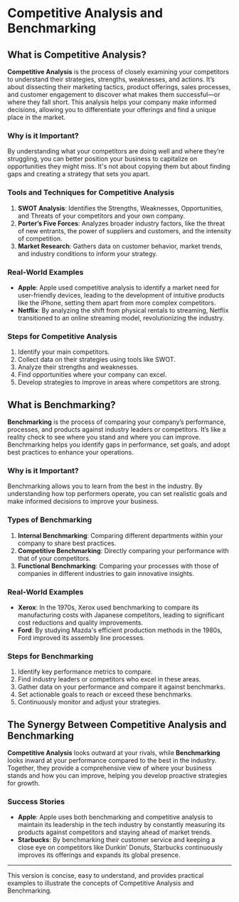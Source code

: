 # Competitive Analysis and Benchmarking

## What is Competitive Analysis?

**Competitive Analysis** is the process of closely examining your competitors to understand their strategies, strengths, weaknesses, and actions. It’s about dissecting their marketing tactics, product offerings, sales processes, and customer engagement to discover what makes them successful—or where they fall short. This analysis helps your company make informed decisions, allowing you to differentiate your offerings and find a unique place in the market.

### Why is it Important?

By understanding what your competitors are doing well and where they’re struggling, you can better position your business to capitalize on opportunities they might miss. It's not about copying them but about finding gaps and creating a strategy that sets you apart.

### Tools and Techniques for Competitive Analysis

1. **SWOT Analysis**: Identifies the Strengths, Weaknesses, Opportunities, and Threats of your competitors and your own company.
2. **Porter’s Five Forces**: Analyzes broader industry factors, like the threat of new entrants, the power of suppliers and customers, and the intensity of competition.
3. **Market Research**: Gathers data on customer behavior, market trends, and industry conditions to inform your strategy.

### Real-World Examples

- **Apple**: Apple used competitive analysis to identify a market need for user-friendly devices, leading to the development of intuitive products like the iPhone, setting them apart from more complex competitors.
- **Netflix**: By analyzing the shift from physical rentals to streaming, Netflix transitioned to an online streaming model, revolutionizing the industry.

### Steps for Competitive Analysis

1. Identify your main competitors.
2. Collect data on their strategies using tools like SWOT.
3. Analyze their strengths and weaknesses.
4. Find opportunities where your company can excel.
5. Develop strategies to improve in areas where competitors are strong.

## What is Benchmarking?

**Benchmarking** is the process of comparing your company’s performance, processes, and products against industry leaders or competitors. It’s like a reality check to see where you stand and where you can improve. Benchmarking helps you identify gaps in performance, set goals, and adopt best practices to enhance your operations.

### Why is it Important?

Benchmarking allows you to learn from the best in the industry. By understanding how top performers operate, you can set realistic goals and make informed decisions to improve your business.

### Types of Benchmarking

1. **Internal Benchmarking**: Comparing different departments within your company to share best practices.
2. **Competitive Benchmarking**: Directly comparing your performance with that of your competitors.
3. **Functional Benchmarking**: Comparing your processes with those of companies in different industries to gain innovative insights.

### Real-World Examples

- **Xerox**: In the 1970s, Xerox used benchmarking to compare its manufacturing costs with Japanese competitors, leading to significant cost reductions and quality improvements.
- **Ford**: By studying Mazda's efficient production methods in the 1980s, Ford improved its assembly line processes.

### Steps for Benchmarking

1. Identify key performance metrics to compare.
2. Find industry leaders or competitors who excel in these areas.
3. Gather data on your performance and compare it against benchmarks.
4. Set actionable goals to reach or exceed these benchmarks.
5. Continuously monitor and adjust your strategies.

## The Synergy Between Competitive Analysis and Benchmarking

**Competitive Analysis** looks outward at your rivals, while **Benchmarking** looks inward at your performance compared to the best in the industry. Together, they provide a comprehensive view of where your business stands and how you can improve, helping you develop proactive strategies for growth.

### Success Stories

- **Apple**: Apple uses both benchmarking and competitive analysis to maintain its leadership in the tech industry by constantly measuring its products against competitors and staying ahead of market trends.
- **Starbucks**: By benchmarking their customer service and keeping a close eye on competitors like Dunkin’ Donuts, Starbucks continuously improves its offerings and expands its global presence.

---

This version is concise, easy to understand, and provides practical examples to illustrate the concepts of Competitive Analysis and Benchmarking.
